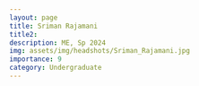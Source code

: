 ```yaml
---
layout: page
title: Sriman Rajamani
title2: 
description: ME, Sp 2024 
img: assets/img/headshots/Sriman_Rajamani.jpg
importance: 9
category: Undergraduate
---
```



